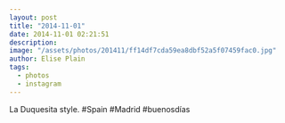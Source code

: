 ```yaml
---
layout: post
title: "2014-11-01"
date: 2014-11-01 02:21:51
description: 
image: "/assets/photos/201411/ff14df7cda59ea8dbf52a5f07459fac0.jpg"
author: Elise Plain
tags: 
  - photos
  - instagram
---
```


La Duquesita style. #Spain #Madrid #buenosdías
<p></p>
